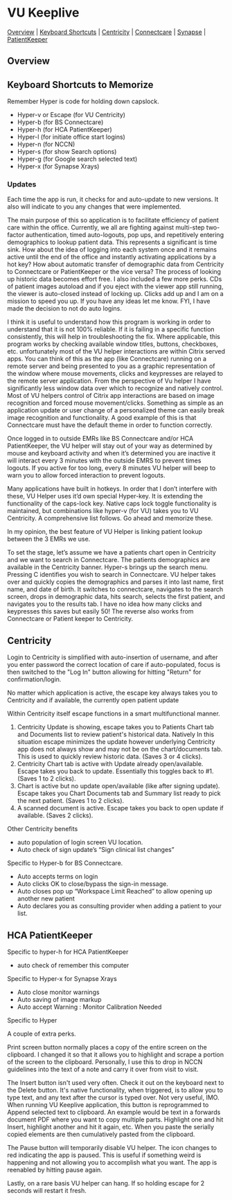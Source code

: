 # VU Keeplive

[Overview](#overview") |
[Keyboard Shortcuts](#shortcuts") |
[Centricity](#centricity) |
[Connectcare](#connectcare) |
[Synapse](#centricity) |
[PatientKeeper](#patientkeeper)

## Overview<a href="overview"></a>

## Keyboard Shortcuts to Memorize<a href="shortcuts"></a>

Remember Hyper is code for holding down capslock.

- Hyper-v or Escape (for VU Centricity)
- Hyper-b (for BS Connectcare)
- Hyper-h (for HCA PatientKeeper)
- Hyper-l (for initiate office start logins)
- Hyper-n (for NCCN)
- Hyper-s (for show Search options)
- Hyper-g (for Google search selected text)
- Hyper-x (for Synapse Xrays)

### Updates<a href="updates"></a>

Each time the app is run, it checks for and auto-update to new versions. It also will indicate to you any changes that were implemented.

The main purpose of this so application is to facilitate efficiency of patient care within the office. Currently, we all are fighting against multi-step two-factor authentication, timed auto-logouts, pop ups, and repetitively entering demographics to lookup patient data. This represents a significant is time sink. How about the idea of logging into each system once and it remains active until the end of the office and instantly activating applications by a hot key? How about automatic transfer of demographic data from Centricity to Connectcare or PatientKeeper or the vice versa? The process of looking up historic data becomes effort free. I also included a few more perks. CDs of patient images autoload and if you eject with the viewer app still running, the viewer is auto-closed instead of locking up. Clicks add up and I am on a mission to speed you up. If you have any ideas let me know. FYI, I have made the decision to not do auto logins.

I think it is useful to understand how this program is working in order to understand that it is not 100% reliable. If it is failing in a specific function consistently, this will help in troubleshooting the fix. Where applicable, this program works by checking available window titles, buttons, checkboxes, etc. unfortunately most of the VU helper interactions are within Citrix served apps. You can think of this as the app (like Connectcare) running on a remote server and being presented to you as a graphic representation of the window where mouse movements, clicks and keypresses are relayed to the remote server application. From the perspective of Vu helper I have significantly less window data over which to recognize and natively control. Most of VU helpers control of Citrix app interactions are based on image recognition and forced mouse movement/clicks. Something as simple as an application update or user change of a personalized theme can easily break image recognition and functionality. A good example of this is that Connectcare must have the default theme in order to function correctly.

Once logged in to outside EMRs like BS Connectcare and/or HCA PatientKeeper, the VU helper will stay out of your way as determined by mouse and keyboard activity and when it’s determined you are inactive it will interact every 3 minutes with the outside EMRS to prevent times logouts. If you active for too long, every 8 minutes VU helper will beep to warn you to allow forced interaction to prevent logouts.

Many applications have built in hotkeys. In order that I don’t interfere with these, VU Helper uses it’d own special Hyper-key. It is extending the functionality of the caps-lock key. Native caps lock toggle functionality is maintained, but combinations like hyper-v (for VU) takes you to VU Centricity. A comprehensive list follows. Go ahead and memorize these.

In my opinion, the best feature of VU Helper is linking patient lookup between the 3 EMRs we use.

To set the stage, let’s assume we have a patients chart open in Centricity and we want to search in Connectcare. The patients demographics are available in the Centricity banner. Hyper-s brings up the search menu. Pressing C identifies you wish to search in Connectcare. VU helper takes over and quickly copies the demographics and parses it into last name, first name, and date of birth. It switches to connectcare, navigates to the search screen, drops in demographic data, hits search, selects the first patient, and navigates you to the results tab. I have no idea how many clicks and keypresses this saves but easily 50! The reverse also works from Connectcare or Patient keeper to Centricity.

## Centricity<a id="centricity"></a>

Login to Centricity is simplified with auto-insertion of username, and after you enter password the correct location of care if auto-populated, focus is then switched to the "Log In" button allowing for hitting "Return" for confirmation/login.

No matter which application is active, the escape key always takes you to Centricity and if available, the currently open patient update

Within Centricity itself escape functions in a smart multifunctional manner.

1. Centricity Update is showing, escape takes you to Patients Chart tab and Documents list to review patient's historical data. Natively In this situation escape minimizes the update however underlying Centricity app does not always show and may not be on the chart/documents tab. This is used to quickly review historic data. (Saves 3 or 4 clicks).
2. Centricity Chart tab is active with Update already open/available. Escape takes you back to update. Essentially this toggles back to #1. (Saves 1 to 2 clicks).
3. Chart is active but no update open/available (like after signing update). Escape takes you Chart Documents tab and Summary list ready to pick the next patient. (Saves 1 to 2 clicks).
4. A scanned document is active. Escape takes you back to open update if available. (Saves 2 clicks).

Other Centricity benefits

- auto population of login screen VU location.
- Auto check of sign update’s “Sign clinical list changes”

Specific to Hyper-b for BS Connectcare.

- Auto accepts terms on login
- Auto clicks OK to close/bypass the sign-in message.
- Auto closes pop up “Workspace Limit Reached” to allow opening up another new patient
- Auto declares you as consulting provider when adding a patient to your list.

## HCA PatientKeeper<a name="patientkeeper"></a><a name="patientkeeper"></a>

Specific to hyper-h for HCA PatientKeeper

- auto check of remember this computer

Specific to Hyper-x for Synapse Xrays

- Auto close monitor warnings
- Auto saving of image markup
- Auto accept Warning : Monitor Calibration Needed

Specific to Hyper

A couple of extra perks.

Print screen button normally places a copy of the entire screen on the clipboard. I changed it so that it allows you to highlight and scrape a portion of the screen to the clipboard. Personally, I use this to drop in NCCN guidelines into the text of a note and carry it over from visit to visit.

The Insert button isn't used very often. Check it out on the keyboard next to the Delete button. It's native functionality, when triggered, is to allow you to type text, and any text after the cursor is typed over. Not very useful, IMO. When running VU Keeplive application, this button is reprogrammed to Append selected text to clipboard. An example would be text in a forwards document PDF where you want to copy multiple parts. Highlight one and hit Insert, highlight another and hit it again, etc. When you paste the serially copied elements are then cumulatively pasted from the clipboard.

The Pause button will temporarily disable VU helper. The icon changes to red indicating the app is paused. This is useful if something weird is happening and not allowing you to accomplish what you want. The app is reenabled by hitting pause again.

Lastly, on a rare basis VU helper can hang. If so holding escape for 2 seconds will restart it fresh.
